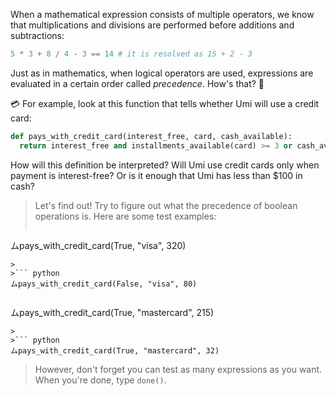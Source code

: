 When a mathematical expression consists of multiple operators, we know that multiplications and divisions are performed before additions and subtractions:

```python
5 * 3 + 8 / 4 - 3 == 14 # it is resolved as 15 + 2 - 3
```

Just as in mathematics, when logical operators are used, expressions are evaluated in a certain order called _precedence_. How's that? :thinking:

:credit_card: For example, look at this function that tells whether Umi will use a credit card:

```python
def pays_with_credit_card(interest_free, card, cash_available):
  return interest_free and installments_available(card) >= 3 or cash_available < 100
```

How will this definition be interpreted? Will Umi use credit cards only when payment is interest-free? Or is it enough that Umi has less than $100 in cash?

> Let's find out! Try to figure out what the precedence of boolean operations is. Here are some test examples:
>
>``` python
ムpays_with_credit_card(True, "visa", 320)
```
>
>``` python
ムpays_with_credit_card(False, "visa", 80)
```
>
>``` python
ムpays_with_credit_card(True, "mastercard", 215)
```
>
>``` python
ムpays_with_credit_card(True, "mastercard", 32)
```
>
> However, don't forget you can test as many expressions as you want. When you're done, type `done()`.
